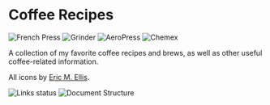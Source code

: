 # Coffee Recipes

![French Press](https://cdn.rawgit.com/andmos/Coffee/master/img/FrenchPress.svg)
![Grinder](https://cdn.rawgit.com/andmos/Coffee/master/img/Grinder.svg)
![AeroPress](https://cdn.rawgit.com/andmos/Coffee/master/img/AeroPress.svg)
![Chemex](https://cdn.rawgit.com/andmos/Coffee/master/img/Chemex.svg)

A collection of my favorite coffee recipes and brews, as well as other useful coffee-related information.

All icons by [Eric M. Ellis](http://thenounproject.com/ericellis/).

![Links status](https://github.com/andmos/Coffee/actions/workflows/VerifyLinks.yml/badge.svg)
![Document Structure](https://github.com/andmos/Coffee/actions/workflows/VerifyDocument.yml/badge.svg)

